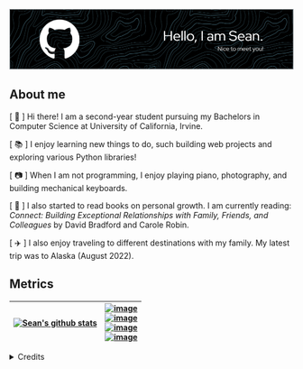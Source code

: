 ![Header](./github-header-image-gh-whiteborder.png)

## About me
[ :seedling: ] Hi there! I am a second-year student pursuing my Bachelors in Computer Science at University of California, Irvine.

[ :books: ] I enjoy learning new things to do, such building web projects and exploring various Python libraries!

[ :camera: ] When I am not programming, I enjoy playing piano, photography, and building mechanical keyboards.

[ :flower_playing_cards: ] I also started to read books on personal growth. I am currently reading: *Connect: Building Exceptional Relationships with Family, Friends, and Colleagues* by David Bradford and Carole Robin.

[ :airplane: ] I also enjoy traveling to different destinations with my family. My latest trip was to Alaska (August 2022).


## Metrics
<!--- Format for 2-columntable -->
| [![Sean's github stats](https://github-readme-stats.vercel.app/api?username=seancfong&count_private=true&show_icons=true&theme=nord&hide_rank=false)](https://github.com/anuraghazra/github-readme-stats) | [![image](https://img.shields.io/badge/website-000000?style=for-the-badge&logo=About.me&logoColor=white)](https://seancfong.com/) <br/> [![image](https://img.shields.io/badge/LinkedIn-0077B5?style=for-the-badge&logo=linkedin&logoColor=white)](https://www.linkedin.com/in/seancfong/) <br/> [![image](https://img.shields.io/badge/Gmail-D14836?style=for-the-badge&logo=gmail&logoColor=white)](mailto:seancfong@gmail.com)             <br/> [![image](https://img.shields.io/badge/Facebook-1877F2?style=for-the-badge&logo=facebook&logoColor=white)](https://www.facebook.com/seancfong/) <br/> <!--- [![image](https://img.shields.io/badge/LinkedIn-0077B5?style=for-the-badge&logo=linkedin&logoColor=white)](https://www.linkedin.com/in/seancfong/) <br/> [![image](https://img.shields.io/badge/LinkedIn-0077B5?style=for-the-badge&logo=linkedin&logoColor=white)](https://www.linkedin.com/in/seancfong/) -->
| ------------------------------------------------------------------------------- | --------------------------------------------------------------------------------- |


<details>
 <summary>Credits</summary>
 <br/>
  <div align="center">
   <img src="https://img.shields.io/badge/GitHub-100000?style=for-the-badge&logo=github&logoColor=white"/>
   <br/>
   <a href="https://github.com/anuraghazra/github-readme-stats/blob/master/themes/README.md"> GitHub README stats </a>
   <br/>
   <a href="https://github.com/alexandresanlim/Badges4-README.md-Profile"> Badges 4 README.md Profile  </a>
   <br/>
   <a href="https://github.com/leviarista/github-profile-header-generator"> Github Profile Header Generator </a>
  </div>
</details>

